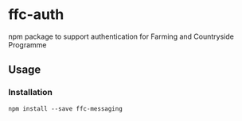# ffc-auth
npm package to support authentication for Farming and Countryside Programme

## Usage

### Installation

```
npm install --save ffc-messaging
```
